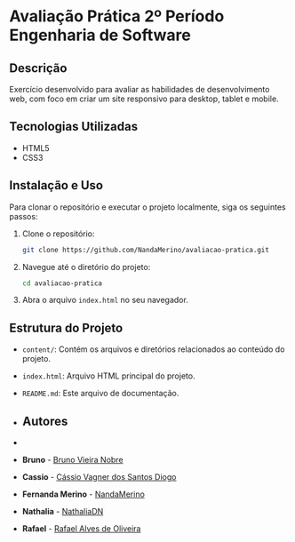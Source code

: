 # Avaliação Prática 2º Período Engenharia de Software

## Descrição

Exercício desenvolvido para avaliar as habilidades de desenvolvimento web, com foco em criar um site responsivo para desktop, tablet e mobile.

## Tecnologias Utilizadas

- HTML5
- CSS3

## Instalação e Uso

Para clonar o repositório e executar o projeto localmente, siga os seguintes passos:

1. Clone o repositório:
   ```bash
   git clone https://github.com/NandaMerino/avaliacao-pratica.git
   ```
2. Navegue até o diretório do projeto:
   ```bash
   cd avaliacao-pratica
   ```
3. Abra o arquivo `index.html` no seu navegador.

## Estrutura do Projeto

- `content/`: Contém os arquivos e diretórios relacionados ao conteúdo do projeto.
- `index.html`: Arquivo HTML principal do projeto.
- `README.md`: Este arquivo de documentação.

- ## Autores
- 
- **Bruno** - [Bruno Vieira Nobre](https://github.com/BrunoV7)
- **Cassio** - [Cássio Vagner dos Santos Diogo](https://github.com/Cassio-Santxs)
- **Fernanda Merino** - [NandaMerino](https://github.com/NandaMerino)
- **Nathalia** - [NathaliaDN](https://github.com/NathaliaDN)
- **Rafael** - [Rafael Alves de Oliveira](https://github.com/rafascript)

